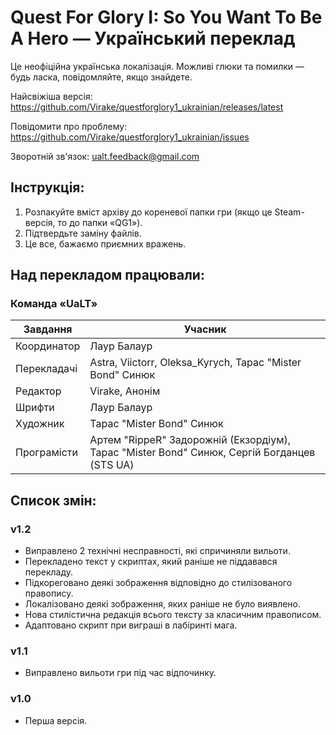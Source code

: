 # Quest For Glory I: So You Want To Be A Hero — Український переклад

Це неофіційна українська локалізація. Можливі глюки та помилки — будь ласка, повідомляйте, якщо знайдете.

Найсвіжіша версія: https://github.com/Virake/questforglory1_ukrainian/releases/latest

Повідомити про проблему: https://github.com/Virake/questforglory1_ukrainian/issues

Зворотній зв'язок: [ualt.feedback@gmail.com](mailto:ualt.feedback@gmail.com)

## Інструкція:
	
1) Розпакуйте вміст архіву до кореневої папки гри (якщо це Steam-версія, то до папки «QG1»).
2) Підтвердьте заміну файлів.
3) Це все, бажаємо приємних вражень.

## Над перекладом працювали:

### Команда «UaLT»
| Завдання     | Учасник                                                                                     |
| ------------ | ------------------------------------------------------------------------------------------- |
| Координатор  | Лаур Балаур                                                                                 |
| Перекладачі  | Astra, Viictorr, Oleksa_Kyrych, Тарас "Mister Bond" Синюк                                   |
| Редактор     | Virake, Анонім                                                                              |
| Шрифти       | Лаур Балаур                                                                                 |
| Художник     | Тарас "Mister Bond" Синюк                                                                   |
| Програмісти  | Артем "RippeR" Задорожній (Екзордіум), Тарас "Mister Bond" Синюк, Сергій Богданцев (STS UA) |

## Список змін:

### v1.2
- Виправлено 2 технічні несправності, які спричиняли вильоти.
- Перекладено текст у скриптах, який раніше не піддавався перекладу.
- Підкореговано деякі зображення відповідно до стилізованого правопису.
- Локалізовано деякі зображення, яких раніше не було виявлено.
- Нова стилістична редакція всього тексту за класичним правописом.
- Адаптовано скрипт при виграші в лабіринті мага.

### v1.1

- Виправлено вильоти гри під час відпочинку.

### v1.0

- Перша версія.
